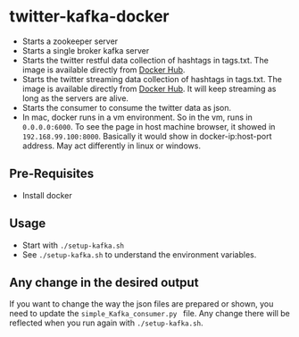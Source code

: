 # twitter-kafka-docker
- Starts a zookeeper server
- Starts a single broker kafka server
- Starts the twitter restful data collection of hashtags in tags.txt. The image is available directly from [Docker Hub](https://cloud.docker.com/u/ksolaima/repository/docker/ksolaima/kafka-producer).
- Starts the twitter streaming data collection of hashtags in tags.txt. The image is available directly from [Docker Hub](https://cloud.docker.com/u/ksolaima/repository/docker/ksolaima/kafka-producer-stream). It will keep streaming as long as the servers are alive.
- Starts the consumer to consume the twitter data as json.
- In mac, docker runs in a vm environment. So in the vm, runs in ```0.0.0.0:6000```. To see the page in host machine browser, it showed in ```192.168.99.100:8000```. Basically it would show in docker-ip:host-port address. May act differently in linux or windows.

## Pre-Requisites

- Install docker


## Usage

- Start with ```./setup-kafka.sh```
- See ```./setup-kafka.sh``` to understand the environment variables.


## Any change in the desired output

If you want to change the way the json files are prepared or shown, you need to update the ```simple_Kafka_consumer.py ``` file. Any change there will be reflected when you run again with ```./setup-kafka.sh```.
